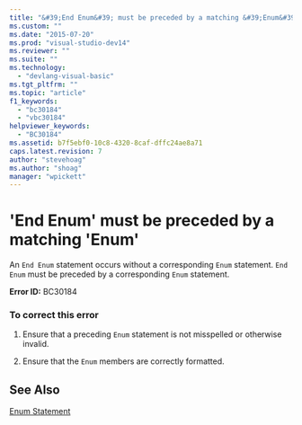 ```yaml
---
title: "&#39;End Enum&#39; must be preceded by a matching &#39;Enum&#39; | Microsoft Docs"
ms.custom: ""
ms.date: "2015-07-20"
ms.prod: "visual-studio-dev14"
ms.reviewer: ""
ms.suite: ""
ms.technology: 
  - "devlang-visual-basic"
ms.tgt_pltfrm: ""
ms.topic: "article"
f1_keywords: 
  - "bc30184"
  - "vbc30184"
helpviewer_keywords: 
  - "BC30184"
ms.assetid: b7f5ebf0-10c8-4320-8caf-dffc24ae8a71
caps.latest.revision: 7
author: "stevehoag"
ms.author: "shoag"
manager: "wpickett"
---
```

# &#39;End Enum&#39; must be preceded by a matching &#39;Enum&#39;
An `End Enum` statement occurs without a corresponding `Enum` statement. `End Enum` must be preceded by a corresponding `Enum` statement.  
  
 **Error ID:** BC30184  
  
### To correct this error  
  
1.  Ensure that a preceding `Enum` statement is not misspelled or otherwise invalid.  
  
2.  Ensure that the `Enum` members are correctly formatted.  
  
## See Also  
 [Enum Statement](../../visual-basic/language-reference/statements/enum-statement.md)